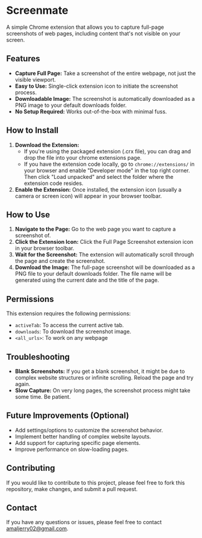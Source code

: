 # Screenmate

A simple Chrome extension that allows you to capture full-page screenshots of web pages, including content that's not visible on your screen.

## Features

*   **Capture Full Page:** Take a screenshot of the entire webpage, not just the visible viewport.
*   **Easy to Use:** Single-click extension icon to initiate the screenshot process.
*   **Downloadable Image:** The screenshot is automatically downloaded as a PNG image to your default downloads folder.
*   **No Setup Required:** Works out-of-the-box with minimal fuss.

## How to Install

1.  **Download the Extension:** 
    *   If you're using the packaged extension (.crx file), you can drag and drop the file into your chrome extensions page.
    *  If you have the extension code locally, go to `chrome://extensions/` in your browser and enable "Developer mode" in the top right corner. Then click "Load unpacked" and select the folder where the extension code resides.
2.  **Enable the Extension:** Once installed, the extension icon (usually a camera or screen icon) will appear in your browser toolbar.

## How to Use

1.  **Navigate to the Page:** Go to the web page you want to capture a screenshot of.
2.  **Click the Extension Icon:** Click the Full Page Screenshot extension icon in your browser toolbar.
3.  **Wait for the Screenshot:** The extension will automatically scroll through the page and create the screenshot.
4.  **Download the Image:** The full-page screenshot will be downloaded as a PNG file to your default downloads folder. The file name will be generated using the current date and the title of the page.

##  Permissions

This extension requires the following permissions:
* `activeTab`: To access the current active tab.
* `downloads`: To download the screenshot image.
* `<all_urls>`: To work on any webpage 


## Troubleshooting

*   **Blank Screenshots:** If you get a blank screenshot, it might be due to complex website structures or infinite scrolling. Reload the page and try again.
*   **Slow Capture:** On very long pages, the screenshot process might take some time. Be patient.

##  Future Improvements (Optional)

*   Add settings/options to customize the screenshot behavior.
*   Implement better handling of complex website layouts.
*  Add support for capturing specific page elements.
*   Improve performance on slow-loading pages.

## Contributing

If you would like to contribute to this project, please feel free to fork this repository, make changes, and submit a pull request.

## Contact

If you have any questions or issues, please feel free to contact amaljerry02@gmail.com.
